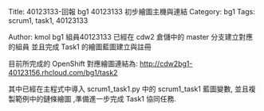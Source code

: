 Title: 40123133-回報 bg1 40123133 初步繪圖主機與連結
Category: bg1
Tags: scrum1, task1, 40123133

Author: kmol
bg1 組員40123133 已經在 cdw2 倉儲中的 master 分支建立對應的組員 並且完成 Task1 的繪圖藍圖建立與註冊

<!-- PELICAN_END_SUMMARY -->

目前所完成的 OpenShift 對應繪圖連結為: <a href="http://cdw2bg1-40123156.rhcloud.com/bg1/task2">http://cdw2bg1-40123156.rhcloud.com/bg1/task2</a>

其中已經在主程式中導入 scrum1_task1.py 中的 scrum1_task1 藍圖變數, 並且複製範例中的鏈條繪圖 ,準備進一步完成 Task1 協同任務.
